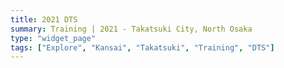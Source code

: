 ```yaml
---
title: 2021 DTS
summary: Training | 2021 - Takatsuki City, North Osaka
type: "widget_page"
tags: ["Explore", "Kansai", "Takatsuki", "Training", "DTS"]
---
```

